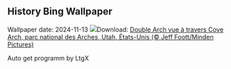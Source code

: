## History Bing Wallpaper
Wallpaper date: 2024-11-13
![](https://www.bing.com/th?id=OHR.CoveArch_FR-CA2004655005_UHD.jpg&w=1000)Download: [Double Arch vue à travers Cove Arch, parc national des Arches, Utah, États-Unis (© Jeff Foott/Minden Pictures)](https://www.bing.com/th?id=OHR.CoveArch_FR-CA2004655005_UHD.jpg)

Auto get programm by LtgX
